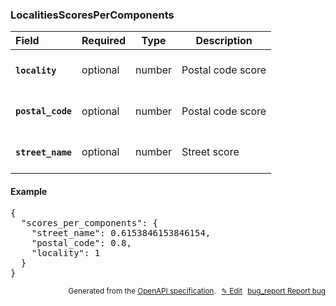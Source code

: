 <!--- This is a generated file, do not edit! -->
<!--- [START woosmap_http_schema_localitiesscorespercomponents] -->
<h3 class="schema-object" id="LocalitiesScoresPerComponents">LocalitiesScoresPerComponents</h3>

| Field                                                                                                                        | Required | Type   | Description                                                             |
| :--------------------------------------------------------------------------------------------------------------------------- | -------- | ------ | ----------------------------------------------------------------------- |
| <h4 id="LocalitiesScoresPerComponents-locality" class="add-link schema-object-property-key"><code>locality</code></h4>       | optional | number | <div class="nonref-property-description"><p>Postal code score</p></div> |
| <h4 id="LocalitiesScoresPerComponents-postal_code" class="add-link schema-object-property-key"><code>postal_code</code></h4> | optional | number | <div class="nonref-property-description"><p>Postal code score</p></div> |
| <h4 id="LocalitiesScoresPerComponents-street_name" class="add-link schema-object-property-key"><code>street_name</code></h4> | optional | number | <div class="nonref-property-description"><p>Street score</p></div>      |

<h4 class="schema-object-example" id="LocalitiesScoresPerComponents-example">Example</h4>

<pre class="notranslate lang-json prettyprint">{
  "scores_per_components": {
    "street_name": 0.6153846153846154,
    "postal_code": 0.8,
    "locality": 1
  }
}</pre>

<p style="text-align: right; font-size: smaller;">Generated from the <a data-label="openapi-github" href="https://github.com/woosmap/openapi-specification" title="Woosmap OpenAPI Specification" class="external">OpenAPI specification</a>.
<a data-label="openapi-github-woosmap-http-schema-localitiesscorespercomponents" data-action="edit" style="margin-left: 5px;" href="https://github.com/woosmap/openapi-specification/blob/main/specification/schemas/LocalitiesScoresPerComponents.yml" title="Edit on GitHub">✎ Edit</a>
<a data-label="openapi-github-woosmap-http-schema-localitiesscorespercomponents" data-action="bug" style="margin-left: 5px;" href="https://github.com/woosmap/openapi-specification/issues/new?assignees=&labels=type%3A+bug%2C+triage+me&template=bug_report.md&title=[schemas] Bug - LocalitiesScoresPerComponents" title="File bug for schemas on GitHub"><span class="material-icons">bug_report</span> Report bug</a>
</p>

<!--- [END woosmap_http_schema_localitiesscorespercomponents] -->

